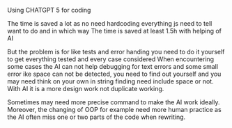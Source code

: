 Using CHATGPT 5 for coding 

The time is saved a lot as no need hardcoding everything js need to tell want to do and in which way
The time is saved at least 1.5h with helping of AI

But the problem is for like tests and error handing you need to do it yourself to get everything tested  and every case considered
When encountering some cases the AI can not help debugging for text errors and some small error ike space can not be detected, you need to find out yourself and you
may need think on your own in string finding need include space or not. With AI it  is a more design work not duplicate working.

Sometimes may need more precise command to make the AI work ideally. Moreover, the changing of OOP for example need more human practice as the AI often miss one or two parts of the code when rewriting.